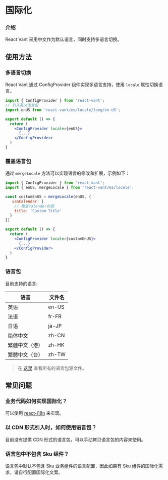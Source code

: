 # 国际化

### 介绍

React Vant 采用中文作为默认语言，同时支持多语言切换。

## 使用方法

### 多语言切换

React Vant 通过 ConfigProvider 组件实现多语言支持，使用 `locale` 属性切换语言。

```jsx
import { ConfigProvider } from 'react-vant';
// 引入英文语言包
import enUS from 'react-vant/es/locale/lang/en-US';

export default () => {
  return (
    <ConfigProvider locale={enUS}>
      {...}
    </ConfigProvider>
  )
}
```

### 覆盖语言包

通过 `mergeLocale` 方法可以实现语言的修改和扩展，示例如下：

```jsx
import { ConfigProvider } from 'react-vant';
import { enUS, mergeLocale } from 'react-vant/es/locale';

const customEnUS = mergeLocale(enUS, {
   vanCalendar: {
    // 覆盖calender标题
    title: 'Custom Title'
  }
})

export default () => {
  return (
    <ConfigProvider locale={customEnUS}>
      {...}
    </ConfigProvider>
  )
}
```

### 语言包

目前支持的语言:

| 语言           | 文件名 |
| -------------- | ------ |
| 英语           | en-US  |
| 法语           | fr-FR  |
| 日语           | ja-JP  |
| 简体中文       | zh-CN  |
| 繁體中文（港） | zh-HK  |
| 繁體中文（台） | zh-TW  |

> 在 [这里](https://github.com/3lang3/react-vant/tree/main/packages/react-vant/src/locale/lang) 查看所有的语言包源文件。

## 常见问题

### 业务代码如何实现国际化？

可以使用 [react-i18n](https://github.com/i18next/react-i18next) 来实现。

### 以 CDN 形式引入时，如何使用语言包？

目前没有提供 CDN 形式的语言包，可以手动拷贝语言包的内容来使用。

### 语言包中不包含 Sku 组件？

语言包中默认不包含 Sku 业务组件的语言配置，因此如果有 Sku 组件的国际化需求，请自行配置国际化文案。
